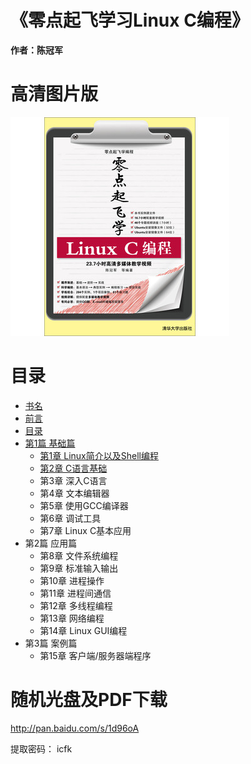 《零点起飞学习Linux C编程》
======================================

**作者：陈冠军**

# 高清图片版

![封面](conver.jpg)

# 目录

* [书名](md/001.md)
* [前言](md/002.md)
* [目录](md/005.md)
* [第1篇 基础篇](md/014.md)
  * [第1章 Linux简介以及Shell编程](md/015.md)
  * [第2章 C语言基础](md/055.md)
  * 第3章 深入C语言
  * 第4章 文本编辑器
  * 第5章 使用GCC编译器
  * 第6章 调试工具
  * 第7章 Linux C基本应用
* 第2篇 应用篇
  * 第8章 文件系统编程
  * 第9章 标准输入输出
  * 第10章 进程操作
  * 第11章 进程间通信
  * 第12章 多线程编程
  * 第13章 网络编程
  * 第14章 Linux GUI编程
* 第3篇 案例篇
  * 第15章 客户端/服务器端程序
  

# 随机光盘及PDF下载

http://pan.baidu.com/s/1d96oA

提取密码： icfk


